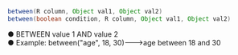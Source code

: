 ```java
between(R column, Object val1, Object val2)
between(boolean condition, R column, Object val1, Object val2)
```
● BETWEEN value 1 AND value 2<br />● Example: between("age", 18, 30)--->age between 18 and 30
